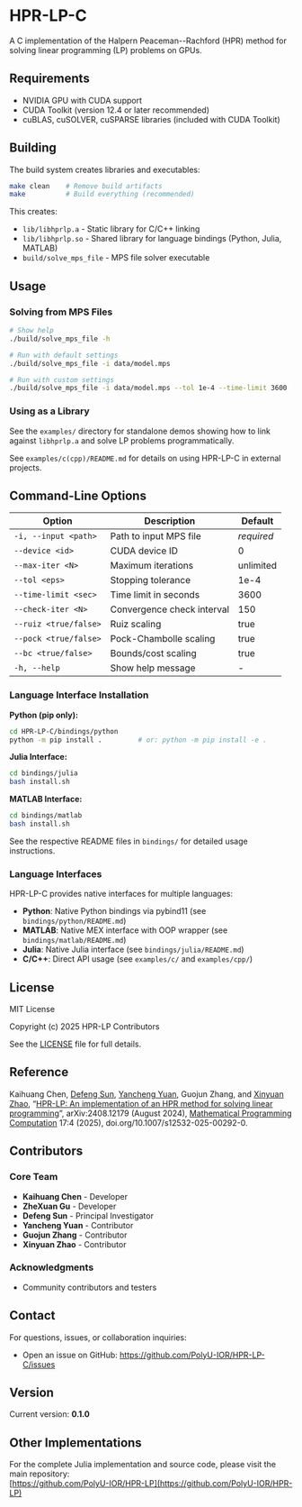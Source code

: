 # HPR-LP-C

A C implementation of the Halpern Peaceman--Rachford (HPR) method for solving linear programming (LP) problems on GPUs.

## Requirements

- NVIDIA GPU with CUDA support
- CUDA Toolkit (version 12.4 or later recommended)
- cuBLAS, cuSOLVER, cuSPARSE libraries (included with CUDA Toolkit)

## Building

The build system creates libraries and executables:

```bash
make clean    # Remove build artifacts
make          # Build everything (recommended)
```

This creates:
- `lib/libhprlp.a` - Static library for C/C++ linking
- `lib/libhprlp.so` - Shared library for language bindings (Python, Julia, MATLAB)
- `build/solve_mps_file` - MPS file solver executable

## Usage

### Solving from MPS Files

```bash
# Show help
./build/solve_mps_file -h

# Run with default settings
./build/solve_mps_file -i data/model.mps

# Run with custom settings
./build/solve_mps_file -i data/model.mps --tol 1e-4 --time-limit 3600
```

### Using as a Library

See the `examples/` directory for standalone demos showing how to link against `libhprlp.a` and solve LP problems programmatically.

See `examples/c(cpp)/README.md` for details on using HPR-LP-C in external projects.

## Command-Line Options

| Option | Description | Default |
|--------|-------------|---------|
| `-i, --input <path>` | Path to input MPS file | *required* |
| `--device <id>` | CUDA device ID | 0 |
| `--max-iter <N>` | Maximum iterations | unlimited |
| `--tol <eps>` | Stopping tolerance | 1e-4 |
| `--time-limit <sec>` | Time limit in seconds | 3600 |
| `--check-iter <N>` | Convergence check interval | 150 |
| `--ruiz <true/false>` | Ruiz scaling | true |
| `--pock <true/false>` | Pock-Chambolle scaling | true |
| `--bc <true/false>` | Bounds/cost scaling | true |
| `-h, --help` | Show help message | - |

### Language Interface Installation

**Python (pip only):**
```bash
cd HPR-LP-C/bindings/python
python -m pip install .         # or: python -m pip install -e .
```

**Julia Interface:**
```bash
cd bindings/julia
bash install.sh
```

**MATLAB Interface:**
```bash
cd bindings/matlab
bash install.sh
```

See the respective README files in `bindings/` for detailed usage instructions.

### Language Interfaces

HPR-LP-C provides native interfaces for multiple languages:

- **Python**: Native Python bindings via pybind11 (see `bindings/python/README.md`)
- **MATLAB**: Native MEX interface with OOP wrapper (see `bindings/matlab/README.md`)
- **Julia**: Native Julia interface (see `bindings/julia/README.md`)
- **C/C++**: Direct API usage (see `examples/c/` and `examples/cpp/`)


## License

MIT License

Copyright (c) 2025 HPR-LP Contributors

See the [LICENSE](LICENSE) file for full details.

## Reference

Kaihuang Chen, [Defeng Sun](https://www.polyu.edu.hk/ama/profile/dfsun//), [Yancheng Yuan](https://www.polyu.edu.hk/ama/people/academic-staff/dr-yuan-yancheng/?sc_lang=en), Guojun Zhang, and [Xinyuan Zhao](https://scholar.google.com/citations?user=nFG8lEYAAAAJ&hl=en), “[HPR-LP: An implementation of an HPR method for solving linear programming](https://www.polyu.edu.hk/ama/profile/dfsun//files/HPR-LP_Published2025.pdf)”, arXiv:2408.12179 (August 2024), [Mathematical Programming Computation](https://link.springer.com/journal/12532) 17:4 (2025), doi.org/10.1007/s12532-025-00292-0.

## Contributors

### Core Team
- **Kaihuang Chen** - Developer
- **ZheXuan Gu** - Developer
- **Defeng Sun** - Principal Investigator
- **Yancheng Yuan** - Contributor
- **Guojun Zhang** - Contributor
- **Xinyuan Zhao** - Contributor

### Acknowledgments
- Community contributors and testers

## Contact

For questions, issues, or collaboration inquiries:
- Open an issue on GitHub: https://github.com/PolyU-IOR/HPR-LP-C/issues

## Version

Current version: **0.1.0**

## Other Implementations
For the complete Julia implementation and source code, please visit the main repository:  
[https://github.com/PolyU-IOR/HPR-LP](https://github.com/PolyU-IOR/HPR-LP)
